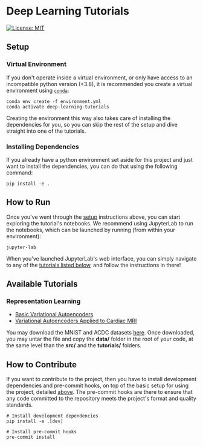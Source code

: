 # Deep Learning Tutorials
[![License: MIT](https://img.shields.io/badge/License-MIT-yellow.svg)](https://opensource.org/licenses/MIT)

## Setup

### Virtual Environment
If you don't operate inside a virtual environment, or only have access to an incompatible python version (<3.8), it is
recommended you create a virtual environment using [`conda`](https://docs.conda.io/en/latest/):
```shell script
conda env create -f environment.yml
conda activate deep-learning-tutorials
```
Creating the environment this way also takes care of installing the dependencies for you, so you can skip the rest of
the setup and dive straight into one of the tutorials.

### Installing Dependencies
If you already have a python environment set aside for this project and just want to install the dependencies, you can
do that using the following command:
```shell script
pip install -e .
```


## How to Run
Once you've went through the [setup](#setup) instructions above, you can start exploring the tutorial's notebooks.
We recommend using JupyterLab to run the notebooks, which can be launched by running (from within your environment):
```shell script
jupyter-lab
```
When you've launched JupyterLab's web interface, you can simply navigate to any of the
[tutorials listed below](#available-tutorials), and follow the instructions in there!


## Available Tutorials

### Representation Learning
- [Basic Variational Autoencoders](tutorials/mnist-autoencoders.ipynb)
- [Variational Autoencoders Applied to Cardiac MRI](tutorials/cardiac-mri-autoencoders.ipynb)

You may download the MNIST and ACDC datasets [here](http://info.usherbrooke.ca/pmjodoin/projects/data.tar.gz).  Once downloaded, you may untar the file and copy the **data/** folder in the root of your code, at the same level than the **src/** and the **tutorials/** folders.

## How to Contribute
If you want to contribute to the project, then you have to install development dependencies and pre-commit hooks, on
top of the basic setup for using the project, detailed [above](#setup). The pre-commit hooks are there to ensure that
any code committed to the repository meets the project's format and quality standards.
```shell script
# Install development dependencies
pip install -e .[dev]

# Install pre-commit hooks
pre-commit install
```
